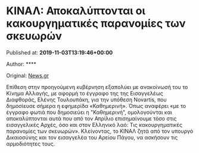 
# ΚΙΝΑΛ: Αποκαλύπτονται οι κακουργηματικές παρανομίες των σκευωρών

Published at: **2019-11-03T13:19:46+00:00**

Author: ****

Original: [News.gr](https://www.news.gr/politikh/article/2017586/kinal-apokaliptonte-i-kakourgimatikes-paranomies-ton-skevoron.html)

Επίθεση στην προηγούμενη κυβέρνηση εξαπολύει με ανακοίνωσή του το Κίνημα Αλλαγής, με αφορμή το έγγραφο της της Εισαγγελέως Διαφθοράς, Ελένης Τουλουπάκη, για την υπόθεση Novartis, που δημοσίευσε σήμερα η εφημερίδα «Καθημερινή».
Όπως αναφέρει «με το έγγραφο φωτιά που δημοσιεύει η "Καθημερινή", ομολογούνται και αποκαλύπτονται αυτά που από τον Απρίλιο επισημαίνουμε τόσο στις εισαγγελικές Αρχές, όσο και στον Ελληνικό λαό: Τις κακουργηματικές παρανομίες των σκευωρών».
Κλείνοντας, το ΚΙΝΑΛ ζητά από τον υπουργό Δικαιοσύνης και τον εισαγγελέα του Αρείου Πάγου, να ασκήσουν τις αρμοδιότητες τους.
